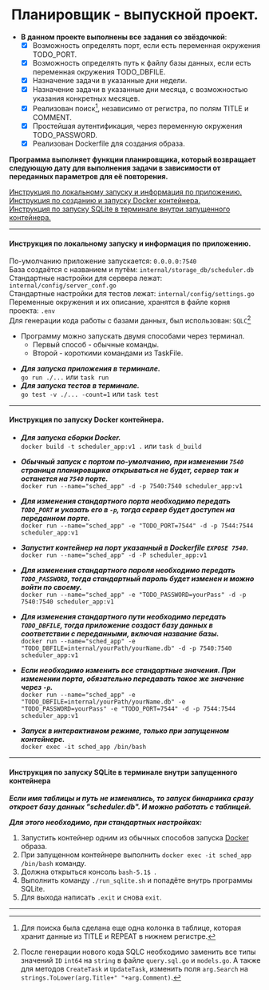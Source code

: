 <div align="center"> <h1 align="center"> Планировщик - выпускной проект. </h1> </div>

- __В данном проекте выполнены все задания со звёздочкой__:
    - [x] Возможность определять порт, если есть переменная окружения TODO_PORT.
    - [x] Возможность определять путь к файлу базы данных, если есть переменная окружения TODO_DBFILE.
    - [x] Назначение задачи в указанные дни недели.
    - [x] Назначение задачи в указанные дни месяца, с возможностью указания конкретных месяцев.
    - [x] Реализован поиск[^1], независимо от регистра, по полям TITLE и COMMENT.
    - [x] Простейшая аутентификация, через переменную окружения TODO_PASSWORD.
    - [x] Реализован Dockerfile для создания образа.

__Программа выполняет функции планировщика, который возвращает следующую дату для выполнения задачи в зависимости от переданных параметров для её повторения.__

[Инструкция по локальному запуску и информация по приложению.](#local)\
[Инструкция по созданию и запуску Docker контейнера.](#docker)\
[Инструкция по запуску SQLite в терминале внутри запущенного контейнера.](#sqlite)

<a name="local"></a>
***
#### Инструкция по локальному запуску и информация по приложению.

По-умолчанию приложение запускается: ```0.0.0.0:7540```\
База создаётся c названием и путём: ```internal/storage_db/scheduler.db```\
Стандартные настройки для сервера лежат: ```internal/config/server_conf.go```\
Стандартные настройки для тестов лежат: ```internal/config/settings.go```\
Переменные окружения и их описание, хранятся в файле корня проекта: ```.env```\
Для генерации кода работы с базами данных, был использован: ```SQLC```[^2]

- Программу можно запускать двумя способами через терминал.
    - Первый способ - обычные команды. 
    - Второй - короткими командами из TaskFile.
</div>

- ___Для запуска приложения в терминале.___\
```go run ./...``` или ```task run```
- ___Для запуска тестов в терминале.___\
```go test -v ./... -count=1``` или ```task test```

<a name="docker"></a>
***
#### Инструкция по запуску Docker контейнера.

- ___Для запуска сборки Docker.___\
```docker build -t scheduler_app:v1 .``` или ```task d_build```

- ___Обычный запуск с портом по-умолчанию, при изменении ```7540``` страница планировщика открываться не будет, сервер так и останется на ```7540``` порте.___\
```docker run --name="sched_app" -d -p 7540:7540 scheduler_app:v1```

- ___Для изменения стандартного порта необходимо передать ```TODO_PORT``` и указать его в ```-p```, тогда сервер будет доступен на переданном порте.___\
```docker run --name="sched_app" -e "TODO_PORT=7544" -d -p 7544:7544 scheduler_app:v1```

- ___Запустит контейнер на порт указанный в Dockerfile ```EXPOSE 7540```.___\
```docker run --name="sched_app" -d -P scheduler_app:v1```

- ___Для изменения стандартного пароля необходимо передать ```TODO_PASSWORD```, тогда стандартный пароль будет изменен и можно войти по своему.___\
```docker run --name="sched_app" -e "TODO_PASSWORD=yourPass" -d -p 7540:7540 scheduler_app:v1```

- ___Для изменения стандартного пути необходимо передать ```TODO_DBFILE```, тогда приложение создаст базу данных в соответствии с переданными, включая название базы.___\
```docker run --name="sched_app" -e "TODO_DBFILE=internal/yourPath/yourName.db" -d -p 7540:7540 scheduler_app:v1```

- ___Если необходимо изменить все стандартные значения. При изменении порта, обязательно передавать такое же значение через ```-p```.___\
```docker run --name="sched_app" -e "TODO_DBFILE=internal/yourPath/yourName.db" -e "TODO_PASSWORD=yourPass" -e "TODO_PORT=7544" -d -p 7544:7544 scheduler_app:v1```

- ___Запуск в интерактивном режиме, только при запущенном контейнере.___\
```docker exec -it sched_app /bin/bash```

<a name="sqlite"></a>
***
 #### Инструкция по запуску SQLite в терминале внутри запущенного контейнера

___Если имя таблицы и путь не изменялись, то запуск бинарника сразу откроет базу данных "scheduler.db". И можно работать с таблицей.___

___Для этого необходимо, при стандартных настройках:___
1. Запустить контейнер одним из обычных способов запуска [Docker](#docker) образа.
2. При запущенном контейнере выполнить ```docker exec -it sched_app /bin/bash``` команду.
3. Должна открыться консоль ```bash-5.1$ ```.
4. Выполнить команду ```./run_sqlite.sh``` и попадёте внутрь программы SQLite.
5. Для выхода написать ```.exit``` и снова ```exit```.

***

[^1]: Для поиска была сделана еще одна колонка в таблице, которая хранит данные из TITLE и REPEAT в нижнем регистре.
[^2]: После генерации нового кода SQLC необходимо заменить все типы значений ```ID``` ```int64``` на ```string``` в файле ```query.sql.go``` и ```models.go```. А также для методов ```CreateTask``` и ```UpdateTask```, изменить поля ```arg.Search``` на ```strings.ToLower(arg.Title+" "+arg.Comment)```.